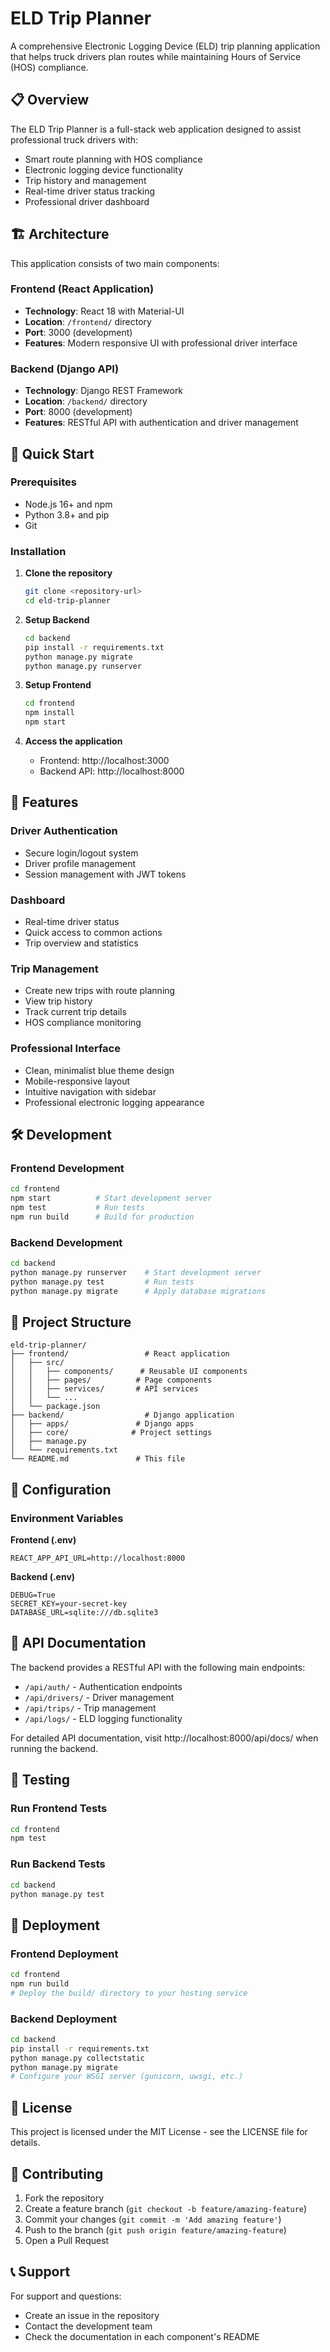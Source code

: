 # ELD Trip Planner

A comprehensive Electronic Logging Device (ELD) trip planning application that helps truck drivers plan routes while maintaining Hours of Service (HOS) compliance.

## 📋 Overview

The ELD Trip Planner is a full-stack web application designed to assist professional truck drivers with:
- Smart route planning with HOS compliance
- Electronic logging device functionality
- Trip history and management
- Real-time driver status tracking
- Professional driver dashboard

## 🏗️ Architecture

This application consists of two main components:

### Frontend (React Application)
- **Technology**: React 18 with Material-UI
- **Location**: `/frontend/` directory
- **Port**: 3000 (development)
- **Features**: Modern responsive UI with professional driver interface

### Backend (Django API)
- **Technology**: Django REST Framework
- **Location**: `/backend/` directory  
- **Port**: 8000 (development)
- **Features**: RESTful API with authentication and driver management

## 🚀 Quick Start

### Prerequisites
- Node.js 16+ and npm
- Python 3.8+ and pip
- Git

### Installation

1. **Clone the repository**
   ```bash
   git clone <repository-url>
   cd eld-trip-planner
   ```

2. **Setup Backend**
   ```bash
   cd backend
   pip install -r requirements.txt
   python manage.py migrate
   python manage.py runserver
   ```

3. **Setup Frontend**
   ```bash
   cd frontend
   npm install
   npm start
   ```

4. **Access the application**
   - Frontend: http://localhost:3000
   - Backend API: http://localhost:8000

## 📱 Features

### Driver Authentication
- Secure login/logout system
- Driver profile management
- Session management with JWT tokens

### Dashboard
- Real-time driver status
- Quick access to common actions
- Trip overview and statistics

### Trip Management
- Create new trips with route planning
- View trip history
- Track current trip details
- HOS compliance monitoring

### Professional Interface
- Clean, minimalist blue theme design
- Mobile-responsive layout
- Intuitive navigation with sidebar
- Professional electronic logging appearance

## 🛠️ Development

### Frontend Development
```bash
cd frontend
npm start          # Start development server
npm test           # Run tests
npm run build      # Build for production
```

### Backend Development
```bash
cd backend
python manage.py runserver    # Start development server
python manage.py test         # Run tests
python manage.py migrate      # Apply database migrations
```

## 📁 Project Structure

```
eld-trip-planner/
├── frontend/                 # React application
│   ├── src/
│   │   ├── components/      # Reusable UI components
│   │   ├── pages/          # Page components
│   │   ├── services/       # API services
│   │   └── ...
│   └── package.json
├── backend/                  # Django application
│   ├── apps/               # Django apps
│   ├── core/              # Project settings
│   ├── manage.py
│   └── requirements.txt
└── README.md               # This file
```

## 🔧 Configuration

### Environment Variables

**Frontend (.env)**
```
REACT_APP_API_URL=http://localhost:8000
```

**Backend (.env)**
```
DEBUG=True
SECRET_KEY=your-secret-key
DATABASE_URL=sqlite:///db.sqlite3
```

## 📖 API Documentation

The backend provides a RESTful API with the following main endpoints:

- `/api/auth/` - Authentication endpoints
- `/api/drivers/` - Driver management
- `/api/trips/` - Trip management
- `/api/logs/` - ELD logging functionality

For detailed API documentation, visit http://localhost:8000/api/docs/ when running the backend.

## 🧪 Testing

### Run Frontend Tests
```bash
cd frontend
npm test
```

### Run Backend Tests
```bash
cd backend
python manage.py test
```

## 🚀 Deployment

### Frontend Deployment
```bash
cd frontend
npm run build
# Deploy the build/ directory to your hosting service
```

### Backend Deployment
```bash
cd backend
pip install -r requirements.txt
python manage.py collectstatic
python manage.py migrate
# Configure your WSGI server (gunicorn, uwsgi, etc.)
```

## 📄 License

This project is licensed under the MIT License - see the LICENSE file for details.

## 🤝 Contributing

1. Fork the repository
2. Create a feature branch (`git checkout -b feature/amazing-feature`)
3. Commit your changes (`git commit -m 'Add amazing feature'`)
4. Push to the branch (`git push origin feature/amazing-feature`)
5. Open a Pull Request

## 📞 Support

For support and questions:
- Create an issue in the repository
- Contact the development team
- Check the documentation in each component's README

